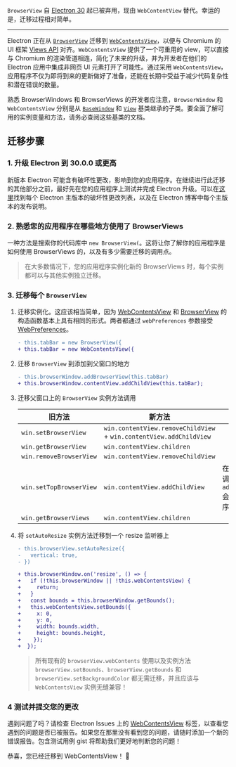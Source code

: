 `BrowserView` 自 [Electron 30](http://www.electronjs.org/blog/electron-30-0) 起已被弃用，现由 `WebContentView` 替代。幸运的是，迁移过程相对简单。

---

Electron 正在从 [`BrowserView`](https://www.electronjs.org/docs/latest/api/browser-view) 迁移到 [`WebContentsView`](https://www.electronjs.org/docs/latest/api/web-contents-view)，以便与 Chromium 的 UI 框架 [Views API](https://www.chromium.org/chromium-os/developer-library/guides/views/intro/) 对齐。`WebContentsView` 提供了一个可重用的 view，可以直接与 Chromium 的渲染管道相连，简化了未来的升级，并为开发者在他们的 Electron 应用中集成非网页 UI 元素打开了可能性。通过采用 `WebContentsView`，应用程序不仅为即将到来的更新做好了准备，还能在长期中受益于减少代码复杂性和潜在错误的数量。

熟悉 BrowserWindows 和 BrowserViews 的开发者应注意，`BrowserWindow` 和 `WebContentsView` 分别是从 [`BaseWindow`](https://www.electronjs.org/docs/latest/api/base-window) 和 [`View`](https://www.electronjs.org/docs/latest/api/view) 基类继承的子类。要全面了解可用的实例变量和方法，请务必查阅这些基类的文档。

## 迁移步骤

### 1. 升级 Electron 到 30.0.0 或更高

新版本 Electron 可能含有破坏性更改，影响到您的应用程序。在继续进行此迁移的其他部分之前，最好先在您的应用程序上测试并完成 Electron 升级。可以在[这里](https://www.electronjs.org/docs/latest/breaking-changes)找到每个 Electron 主版本的破坏性更改列表，以及在 Electron 博客中每个主版本的发布说明。

### 2. 熟悉您的应用程序在哪些地方使用了 BrowserViews

一种方法是搜索你的代码库中 `new BrowserView(`。这将让你了解你的应用程序是如何使用 BrowserViews 的，以及有多少需要迁移的调用点。

> 在大多数情况下，您的应用程序实例化新的 BrowserViews 时，每个实例都可以与其他实例独立迁移。

### 3. 迁移每个 `BrowserView`

1. 迁移实例化。这应该相当简单，因为 [WebContentsView](https://www.electronjs.org/docs/latest/api/web-contents-view#new-webcontentsviewoptions) 和 [BrowserView](https://www.electronjs.org/docs/latest/api/browser-view#new-browserviewoptions-experimental-deprecated) 的构造函数基本上具有相同的形式。两者都通过 `webPreferences` 参数接受 [WebPreferences](https://www.electronjs.org/docs/latest/api/structures/web-preferences)。

   ```diff
   - this.tabBar = new BrowserView({
   + this.tabBar = new WebContentsView({
   ```

2. 迁移 `BrowserView` 到添加到父窗口的地方

   ```diff
   - this.browserWindow.addBrowserView(this.tabBar)
   + this.browserWindow.contentView.addChildView(this.tabBar);
   ```

3. 迁移父窗口上的 `BrowserView` 实例方法调用

   | 旧方法                     | 新方法                                                                | 注意：                                 |
   | ----------------------- | ------------------------------------------------------------------ | ----------------------------------- |
   | `win.setBrowserView`    | `win.contentView.removeChildView` + `win.contentView.addChildView` |                                     |
   | `win.getBrowserView`    | `win.contentView.children`                                         |                                     |
   | `win.removeBrowserView` | `win.contentView.removeChildView`                                  |                                     |
   | `win.setTopBrowserView` | `win.contentView.addChildView`                                     | 在现有视图上调用 `addChildView` 会将其重新排序到顶部。|
   | `win.getBrowserViews`   | `win.contentView.children`                                         |                                     |

4. 将 `setAutoResize` 实例方法迁移到一个 resize 监听器上

   ```diff
   - this.browserView.setAutoResize({
   -   vertical: true,
   - })

   + this.browserWindow.on('resize', () => {
   +   if (!this.browserWindow || !this.webContentsView) {
   +     return;
   +   }
   +   const bounds = this.browserWindow.getBounds();
   +   this.webContentsView.setBounds({
   +     x: 0,
   +     y: 0,
   +     width: bounds.width,
   +     height: bounds.height,
   +    });
   +  });
   ```


   > 所有现有的 `browserView.webContents` 使用以及实例方法 `browserView.setBounds`、`browserView.getBounds` 和 `browserView.setBackgroundColor` 都无需迁移，并且应该与 `WebContentsView` 实例无缝兼容！


### 4 测试并提交您的更改

遇到问题了吗？请检查 Electron Issues 上的 [WebContentsView](https://github.com/electron/electron/labels/component%2FWebContentsView) 标签，以查看您遇到的问题是否已被报告。如果您在那里没有看到您的问题，请随时添加一个新的错误报告。包含测试用例 gist 将帮助我们更好地判断您的问题！

恭喜，您已经迁移到 WebContentsView！ 🎉